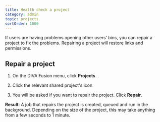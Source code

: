 ```yaml
---
title: Health check a project
category: admin
topic: projects
sortOrder: 1000
---
```


If users are having problems opening other users' bins, you can repair a project to fix the problems. Repairing a project will restore links and permissions.


## Repair a project

1. On the DIVA Fusion menu, click **Projects**.

2. Click the relevant shared project's <i class="fa fa-wrench"></i> icon.

3. You will be asked if you want to repair the project. Click **Repair**.

<p class="tip tip--result">
  <strong>Result</strong>:
  A job that repairs the project is created, queued and run in the background. Depending on the size of the project, this may take anything from a few seconds to 1 minute.
</p>
